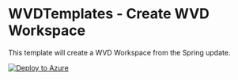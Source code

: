 # WVDTemplates - Create WVD Workspace

This template will create a WVD Workspace from the Spring update.

[![Deploy to Azure](https://aka.ms/deploytoazurebutton)](https://portal.azure.com/#create/Microsoft.Template/uri/https%3A%2F%2Fraw.githubusercontent.com%2Fmichawets%2FWVDTemplates%2Fmaster%2FWorkspace%2Fazuredeploy.json)

